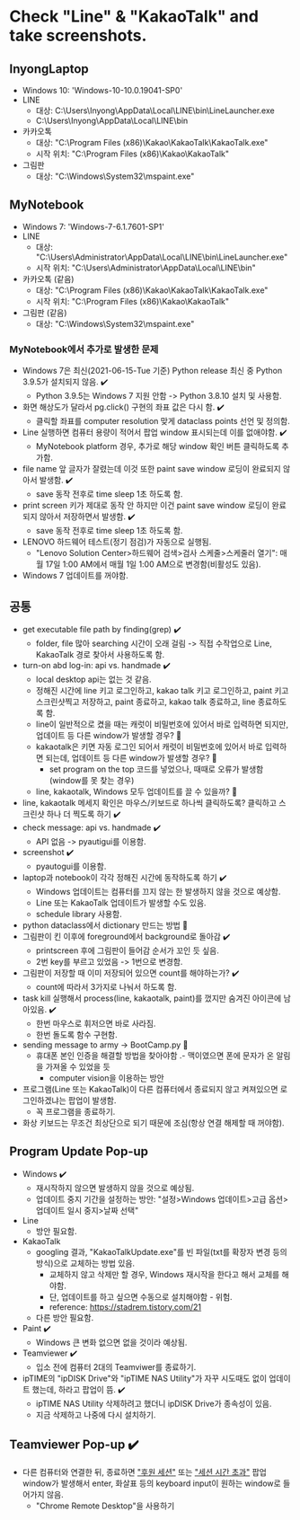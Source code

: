 # Check "Line" & "KakaoTalk" and take screenshots.

## InyongLaptop
- Windows 10: 'Windows-10-10.0.19041-SP0'
- LINE
  - 대상: C:\\Users\\Inyong\\AppData\\Local\\LINE\\bin\\LineLauncher.exe
  - C:\\Users\\Inyong\\AppData\\Local\\LINE\\bin
- 카카오톡
  - 대상: "C:\\Program Files (x86)\\Kakao\\KakaoTalk\\KakaoTalk.exe"
  - 시작 위치: "C:\\Program Files (x86)\\Kakao\\KakaoTalk"
- 그림판
  - 대상: "C:\\Windows\\System32\\mspaint.exe"
  
## MyNotebook
- Windows 7: 'Windows-7-6.1.7601-SP1'
- LINE
  - 대상: "C:\\Users\\Administrator\\AppData\\Local\\LINE\\bin\\LineLauncher.exe"
  - 시작 위치: "C:\\Users\\Administrator\\AppData\\Local\\LINE\\bin"
- 카카오톡 (같음)
  - 대상: "C:\\Program Files (x86)\\Kakao\\KakaoTalk\\KakaoTalk.exe"
  - 시작 위치: "C:\\Program Files (x86)\\Kakao\\KakaoTalk"
- 그림판 (같음)
  - 대상: "C:\\Windows\\System32\\mspaint.exe"

### MyNotebook에서 추가로 발생한 문제
- Windows 7은 최신(2021-06-15-Tue 기준) Python release 최신 중 Python 3.9.5가 설치되지 않음. :heavy_check_mark:
  - Python 3.9.5는 Windows 7 지원 안함 -> Python 3.8.10 설치 및 사용함.
- 화면 해상도가 달라서 pg.click() 구현의 좌표 값은 다시 함. :heavy_check_mark:
  - 클릭할 좌표를 computer resolution 맞게 dataclass points 선언 및 정의함.
- Line 실행하면 컴퓨터 용량이 적어서 팝업 window 표시되는데 이를 없애야함. :heavy_check_mark:
  - MyNotebook platform 경우, 추가로 해당 window 확인 버튼 클릭하도록 추가함.
- file name 앞 글자가 잘렸는데 이것 또한 paint save window 로딩이 완료되지 않아서 발생함. :heavy_check_mark:
  - save 동작 전후로 time sleep 1초 하도록 함.
- print screen 키가 제대로 동작 안 하지만 이건 paint save window 로딩이 완료되지 않아서 저장하면서 발생함. :heavy_check_mark:
  - save 동작 전후로 time sleep 1초 하도록 함.
- LENOVO 하드웨어 테스트(정기 점검)가 자동으로 실행됨.
  - "Lenovo Solution Center>하드웨어 검색>검사 스케줄>스케줄러 열기": 매월 17일 1:00 AM에서 매월 1일 1:00 AM으로 변경함(비활성도 있음).
- Windows 7 업데이트를 꺼야함.

## 공통
- get executable file path by finding(grep) :heavy_check_mark:
  - folder, file 많아 searching 시간이 오래 걸림 -> 직접 수작업으로 Line, KakaoTalk 경로 찾아서 사용하도록 함.
- turn-on abd log-in: api vs. handmade :heavy_check_mark:
  - local desktop api는 없는 것 같음.
  - 정해진 시간에 line 키고 로그인하고, kakao talk 키고 로그인하고, paint 키고 스크린샷찍고 저장하고, paint 종료하고, kakao talk 종료하고, line 종료하도록 함.
  - line이 일반적으로 켰을 때는 캐럿이 비밀번호에 있어서 바로 입력하면 되지만, 업데이트 등 다른 window가 발생할 경우? :construction:
  - kakaotalk은 키면 자동 로그인 되어서 캐럿이 비밀번호에 있어서 바로 입력하면 되는데, 업데이트 등 다른 window가 발생할 경우? :construction:
    - set program on the top 코드를 넣었으나, 때때로 오류가 발생함 (window를 못 찾는 경우)
  - line, kakaotalk, Windows 모두 업데이트를 끌 수 있을까? :construction:
- line, kakaotalk 메세지 확인은 마우스/키보드로 하나씩 클릭하도록? 클릭하고 스크린샷 하나 더 찍도록 하기 :heavy_check_mark:
- check message: api vs. handmade :heavy_check_mark:
  - API 없음 -> pyautigui를 이용함.
- screenshot :heavy_check_mark:
  - pyautogui를 이용함.
- laptop과 notebook이 각각 정해진 시간에 동작하도록 하기 :heavy_check_mark:
  - Windows 업데이트는 컴퓨터를 끄지 않는 한 발생하지 않을 것으로 예상함.
  - Line 또는 KakaoTalk 업데이트가 발생할 수도 있음.
  - schedule library 사용함.
- python dataclass에서 dictionary 만드는 방법 :construction:
- 그림판이 킨 이후에 foreground에서 background로 돌아감 :heavy_check_mark:
  - printscreen 후에 그림판이 들어감 순서가 꼬인 듯 싶음.
  - 2번 key를 부르고 있었음 -> 1번으로 변경함.
- 그림판이 저장할 때 이미 저장되어 있으면 count를 해야하는가? :heavy_check_mark:
  - count에 따라서 3가지로 나눠서 하도록 함.
- task kill 실행해서 process(line, kakaotalk, paint)를 껐지만 숨겨진 아이콘에 남아있음. :heavy_check_mark:
  - 한번 마우스로 휘저으면 바로 사라짐.
  - 한번 돌도록 함수 구현함.
- sending message to army -> BootCamp.py :construction:
  - 휴대폰 본인 인증을 해결할 방법을 찾아야함
    .- 맥이였으면 폰에 문자가 온 알림을 가져올 수 있었을 듯
    - computer vision을 이용하는 방안
- 프로그램(Line 또는 KakaoTalk)이 다른 컴퓨터에서 종료되지 않고 켜져있으면 로그인하겠냐는 팝업이 발생함.
  - 꼭 프로그램을 종료하기.
- 화상 키보드는 무조건 최상단으로 되기 때문에 조심(항상 연결 해제할 때 꺼야함).

## Program Update Pop-up
- Windows :heavy_check_mark:
  - 재시작하지 않으면 발생하지 않을 것으로 예상됨.
  - 업데이트 중지 기간을 설정하는 방안: "설정>Windows 업데이트>고급 옵션>업데이트 일시 중지>날짜 선택"
- Line
  - 방안 필요함.
- KakaoTalk
  - googling 결과, "KakaoTalkUpdate.exe"를 빈 파일(txt를 확장자 변경 등의 방식)으로 교체하는 방법 있음.
    - 교체하지 않고 삭제만 할 경우, Windows 재시작을 한다고 해서 교체를 해야함.
    - 단, 업데이트를 하고 싶으면 수동으로 설치해야함 - 위험.
    - reference: https://stadrem.tistory.com/21
  - 다른 방안 필요함.
- Paint :heavy_check_mark:
  - Windows 큰 변화 없으면 없을 것이라 예상됨.
- Teamviewer :heavy_check_mark:
  - 입소 전에 컴퓨터 2대의 Teamviwer를 종료하기.
- ipTIME의 "ipDISK Drive"와 "ipTIME NAS Utility"가 자꾸 시도때도 없이 업데이트 했는데, 하라고 팝업이 뜸. :heavy_check_mark:
  - ipTIME NAS Utility 삭제하려고 했더니 ipDISK Drive가 종속성이 있음.
  - 지금 삭제하고 나중에 다시 설치하기.

## Teamviewer Pop-up :heavy_check_mark:
- 다른 컴퓨터와 연결한 뒤, 종료하면 ["후원 세션"](Teamviewer_Donation_Session.JPG) 또는 ["세션 시간 초과"](Teamviewer_Session_Timeout.JPG) 팝업 window가 발생해서 enter, 화살표 등의 keyboard input이 원하는 window로 들어가지 않음.
  - "Chrome Remote Desktop"을 사용하기
